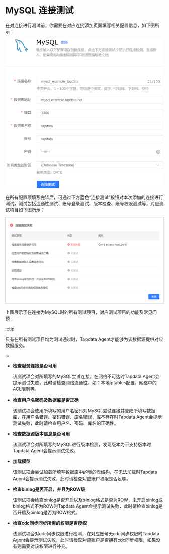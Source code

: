 # MySQL 连接测试

在对连接进行测试前，你需要在对应连接添加页面填写相关配置信息，如下图所示：

![](../../images/ts_mysql_1.png)



在所有配置项填写完毕后，可通过下方蓝色“连接测试”按钮对本次添加的连接进行测试。测试包括连通性测试、账号登录测试、版本检查、账号权限测试等，对应测试项目如下图所示：

![](../../images/ts_mysql_2.png)



上图展示了在连接为MySQL时的所有测试项目，对应测试项目的功能及常见问题：

:::tip

只有在所有测试项目均为测试通过时，Tapdata Agent才能够为该数据源提供对应数据服务。

:::

- **检查服务连接是否可用**

  该测试项会对所填写的MySQL尝试连接，在网络不可达时Tapdata Agent会提示测试失败，此时请检查网络连通性，如：本地iptables配置、网络中的ACL限制等。

- **检查用户名密码及数据库是否正确**

  该测试项会使用所填写的用户名密码对MySQL尝试连接并登陆所填写数据库，在用户名错误、密码错误、库名错误、库不存在时Tapdata Agent会提示测试失败，此时请检查用户名、密码、库名的正确性。

- **检查数据源版本信息是否可用**

  该测试项会对所填写的MySQL进行版本检测，发现版本为不支持版本时Tapdata Agent会提示测试失败。

- **加载模型**

  该测试项会尝试加载所填写数据库中的表的表结构，在无法加载时Tapdata Agent会提示测试失败，此时请检查对应账户权限是否足够。

- **检查binlog是否开启，并且为ROW级**

  该测试项会检查binlog是否开启以及binlog格式是否为ROW，未开启binlog或binlog格式不为ROW时Tapdata Agent会提示测试失败，此时请检查binlog是否开启及binlog是否为ROW格式。

- **检查cdc同步同步所需的权限是否授权**

  该测试项会对cdc同步权限进行检测，在对应账号无cdc同步权限时Tapdata Agent会提示测试失败，此时请检查对应账户是否拥有cdc同步权限，如果没有则需要对该权限进行补充。
